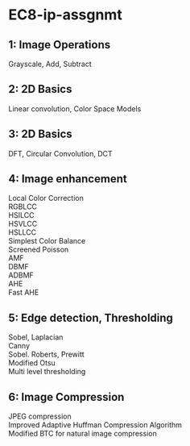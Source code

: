 # EC8-ip-assgnmt

## 1: Image Operations
Grayscale, Add, Subtract

## 2: 2D Basics
Linear convolution, Color Space Models

## 3: 2D Basics
DFT, Circular Convolution, DCT

## 4: Image enhancement
Local Color Correction </br>
RGBLCC </br>
HSILCC </br>
HSVLCC </br>
HSLLCC </br>
Simplest Color Balance </br>
Screened Poisson </br>
AMF </br>
DBMF </br>
ADBMF </br>
AHE </br>
Fast AHE </br>

## 5: Edge detection, Thresholding
Sobel, Laplacian</br>
Canny</br>
Sobel. Roberts, Prewitt</br>
Modified Otsu</br>
Multi level thresholding</br>

## 6: Image Compression
JPEG compression </br>
Improved Adaptive Huffman Compression Algorithm</br>
Modified BTC for natural image compression
